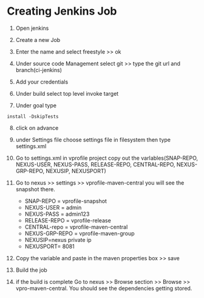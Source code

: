 # Creating Jenkins Job

1. Open jenkins

2. Create a new Job

3. Enter the name and select freestyle >> ok

4. Under source code Management select git >> type the git url and branch(ci-jenkins)

5. Add your credentials

6. Under build select top level invoke target

7. Under goal type

```
install -DskipTests
```

8. click on advance

9. under Settings file choose settings file in filesystem then type settings.xml

10. Go to settings.xml in vprofile project copy out the varIables(SNAP-REPO, NEXUS-USER, NEXUS-PASS, RELEASE-REPO, CENTRAL-REPO, NEXUS-GRP-REPO, NEXUSIP, NEXUSPORT)

11. Go to nexus >> settings >> vprofile-maven-central you will see the snapshot there.

    - SNAP-REPO = vprofile-snapshot
    - NEXUS-USER = admin
    - NEXUS-PASS = admin123
    - RELEASE-REPO = vprofile-release
    - CENTRAL-repo = vprofile-maven-central
    - NEXUS-GRP-REPO = vprofile-maven-group
    - NEXUSIP=nexus private ip
    - NEXUSPORT= 8081

12. Copy the variable and paste in the maven properties box >> save

13. Build the job

14. if the build is complete Go to nexus >> Browse section >> Browse >> vpro-maven-central. You should see the dependencies getting stored.
